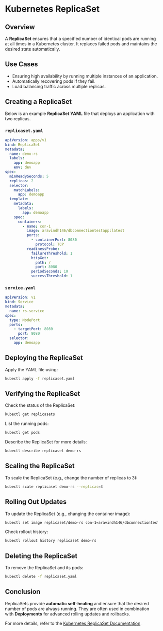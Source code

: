 # Kubernetes ReplicaSet

## Overview
A **ReplicaSet** ensures that a specified number of identical pods are running at all times in a Kubernetes cluster. It replaces failed pods and maintains the desired state automatically.

## Use Cases
- Ensuring high availability by running multiple instances of an application.
- Automatically recovering pods if they fail.
- Load balancing traffic across multiple replicas.

## Creating a ReplicaSet
Below is an example **ReplicaSet YAML** file that deploys an application with two replicas.

### `replicaset.yaml`
```yaml
apiVersion: apps/v1
kind: ReplicaSet
metadata:
  name: demo-rs
  labels:
    app: demoapp
    env: dev
spec:
  minReadySeconds: 5
  replicas: 2
  selector:
    matchLabels:
      app: demoapp
  template:
    metadata:
      labels:
        app: demoapp
    spec:
      containers:
        - name: con-1
          image: aravindh146/dbconnectiontestapp:latest
          ports:
            - containerPort: 8080
              protocol: TCP
          readinessProbe:
            failureThreshold: 1
            httpGet:
              path: /
              port: 8080
            periodSeconds: 10
            successThreshold: 1
```

### `service.yaml`
```yaml
apiVersion: v1
kind: Service
metadata:
  name: rs-service
spec:
  type: NodePort
  ports:
    - targetPort: 8080
      port: 8080
  selector:
    app: demoapp
```

## Deploying the ReplicaSet
Apply the YAML file using:
```sh
kubectl apply -f replicaset.yaml
```

## Verifying the ReplicaSet
Check the status of the ReplicaSet:
```sh
kubectl get replicasets
```

List the running pods:
```sh
kubectl get pods
```

Describe the ReplicaSet for more details:
```sh
kubectl describe replicaset demo-rs
```

## Scaling the ReplicaSet
To scale the ReplicaSet (e.g., change the number of replicas to 3):
```sh
kubectl scale replicaset demo-rs --replicas=3
```

## Rolling Out Updates
To update the ReplicaSet (e.g., changing the container image):
```sh
kubectl set image replicaset/demo-rs con-1=aravindh146/dbconnectiontestapp:v2
```

Check rollout history:
```sh
kubectl rollout history replicaset demo-rs
```

## Deleting the ReplicaSet
To remove the ReplicaSet and its pods:
```sh
kubectl delete -f replicaset.yaml
```

## Conclusion
ReplicaSets provide **automatic self-healing** and ensure that the desired number of pods are always running. They are often used in combination with **Deployments** for advanced rolling updates and rollbacks.

For more details, refer to the [Kubernetes ReplicaSet Documentation](https://kubernetes.io/docs/concepts/workloads/controllers/replicaset/).

